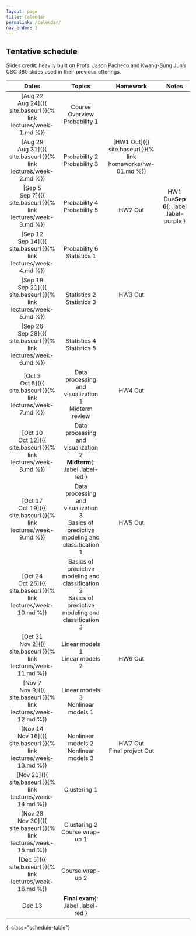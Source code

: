 ```yaml
---
layout: page
title: Calendar
permalink: /calendar/
nav_order: 1
---
```


## Tentative schedule

Slides credit: heavily built on Profs. Jason Pacheco and Kwang-Sung Jun’s CSC 380 slides used in their previous offerings.


| Dates         | Topics                                   | Homework  | Notes                    |
|:-------------:|:----------------------------------------:|:---------:|:------------------------:|
|[Aug 22 <br /> Aug 24]({{ site.baseurl }}{% link lectures/week-1.md %})| Course Overview <br /> Probability 1     |                          |
|[Aug 29 <br />  Aug 31]({{ site.baseurl }}{% link lectures/week-2.md %})  | Probability 2   <br /> Probability 3     |[HW1 Out]({{ site.baseurl }}{% link homeworks/hw-01.md %}) <br/><br/>   | 
| [Sep 5 <br /> Sep 7]({{ site.baseurl }}{% link lectures/week-3.md %})  |  Probability 4     <br />    Probability 5      |  <br/> HW2 Out           |HW1 Due**Sep 6**{: .label .label-purple }
|[Sep 12 <br /> Sep 14]({{ site.baseurl }}{% link lectures/week-4.md %})  | Probability 6   <br /> Statistics 1     |        |
|[Sep 19 <br /> Sep 21]({{ site.baseurl }}{% link lectures/week-5.md %})      | Statistics 2    <br /> Statistics 3      |HW3 Out  <br/><br/>                       |
|[Sep 26 <br />  Sep 28]({{ site.baseurl }}{% link lectures/week-6.md %})       | Statistics 4    <br />  Statistics 5     |                      |
|[Oct 3 <br /> Oct 5]({{ site.baseurl }}{% link lectures/week-7.md %})    | Data processing and visualization 1   <br />  Midterm review     |HW4 Out  <br/><br/>           |
|[Oct 10 <br /> Oct 12]({{ site.baseurl }}{% link lectures/week-8.md %})      | Data processing and visualization 2 <br /> **Midterm**{: .label .label-red }      |                      |
|[Oct 17 <br /> Oct 19]({{ site.baseurl }}{% link lectures/week-9.md %})     | Data processing and visualization 3   <br /> Basics of predictive modeling and classification 1 | <br/> HW5 Out      |
|[Oct 24  <br />  Oct 26]({{ site.baseurl }}{% link lectures/week-10.md %})       | Basics of predictive modeling and classification 2   <br /> Basics of predictive modeling and classification 3 |                        |
|[Oct 31 <br /> Nov 2]({{ site.baseurl }}{% link lectures/week-11.md %})  | Linear models 1   <br /> Linear models 2 |<br/> HW6 Out                        |
|[Nov 7 <br /> Nov 9]({{ site.baseurl }}{% link lectures/week-12.md %})      | Linear models 3   <br /> Nonlinear models 1  |                        |
|[Nov 14 <br /> Nov 16]({{ site.baseurl }}{% link lectures/week-13.md %})      | Nonlinear models 2   <br /> Nonlinear models 3  |   HW7 Out  <br />  Final project Out                 |
|[Nov 21]({{ site.baseurl }}{% link lectures/week-14.md %})     | Clustering 1  |                      |
|[Nov 28 <br /> Nov 30]({{ site.baseurl }}{% link lectures/week-15.md %})   | Clustering 2  <br />  Course wrap-up 1                    |
|[Dec 5]({{ site.baseurl }}{% link lectures/week-16.md %})   | Course wrap-up  2                     |   |
|Dec 13   | **Final exam**{: .label .label-red }                  |   |




{: class="schedule-table"}
